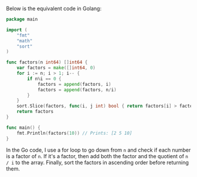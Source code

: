  Below is the equivalent code in Golang:

```go
package main

import (
	"fmt"
	"math"
	"sort"
)

func factors(n int64) []int64 {
    var factors = make([]int64, 0)
    for i := n; i > 1; i-- {
        if n%i == 0 {
            factors = append(factors, i)
            factors = append(factors, n/i)
        }
    }
    sort.Slice(factors, func(i, j int) bool { return factors[i] > factors[j] })
    return factors
}

func main() {
	fmt.Println(factors(10)) // Prints: [2 5 10]
}
```

In the Go code, I use a for loop to go down from `n` and check if each number is a factor of `n`. If it's a factor, then add both the factor and the quotient of `n / i` to the array. Finally, sort the factors in ascending order before returning them.
